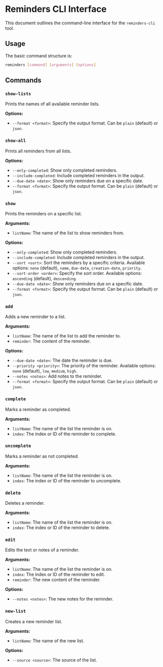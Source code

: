# Reminders CLI Interface

This document outlines the command-line interface for the `reminders-cli` tool.

## Usage

The basic command structure is:

```bash
reminders [command] [arguments] [options]
```

## Commands

### `show-lists`

Prints the names of all available reminder lists.

**Options:**

*   `--format <format>`: Specify the output format. Can be `plain` (default) or `json`.

### `show-all`

Prints all reminders from all lists.

**Options:**

*   `--only-completed`: Show only completed reminders.
*   `--include-completed`: Include completed reminders in the output.
*   `--due-date <date>`: Show only reminders due on a specific date.
*   `--format <format>`: Specify the output format. Can be `plain` (default) or `json`.

### `show`

Prints the reminders on a specific list.

**Arguments:**

*   `listName`: The name of the list to show reminders from.

**Options:**

*   `--only-completed`: Show only completed reminders.
*   `--include-completed`: Include completed reminders in the output.
*   `--sort <sort>`: Sort the reminders by a specific criteria. Available options: `none` (default), `name`, `due-date`, `creation-date`, `priority`.
*   `--sort-order <order>`: Specify the sort order. Available options: `ascending` (default), `descending`.
*   `--due-date <date>`: Show only reminders due on a specific date.
*   `--format <format>`: Specify the output format. Can be `plain` (default) or `json`.

### `add`

Adds a new reminder to a list.

**Arguments:**

*   `listName`: The name of the list to add the reminder to.
*   `reminder`: The content of the reminder.

**Options:**

*   `--due-date <date>`: The date the reminder is due.
*   `--priority <priority>`: The priority of the reminder. Available options: `none` (default), `low`, `medium`, `high`.
*   `--notes <notes>`: Add notes to the reminder.
*   `--format <format>`: Specify the output format. Can be `plain` (default) or `json`.

### `complete`

Marks a reminder as completed.

**Arguments:**

*   `listName`: The name of the list the reminder is on.
*   `index`: The index or ID of the reminder to complete.

### `uncomplete`

Marks a reminder as not completed.

**Arguments:**

*   `listName`: The name of the list the reminder is on.
*   `index`: The index or ID of the reminder to uncomplete.

### `delete`

Deletes a reminder.

**Arguments:**

*   `listName`: The name of the list the reminder is on.
*   `index`: The index or ID of the reminder to delete.

### `edit`

Edits the text or notes of a reminder.

**Arguments:**

*   `listName`: The name of the list the reminder is on.
*   `index`: The index or ID of the reminder to edit.
*   `reminder`: The new content of the reminder.

**Options:**

*   `--notes <notes>`: The new notes for the reminder.

### `new-list`

Creates a new reminder list.

**Arguments:**

*   `listName`: The name of the new list.

**Options:**

*   `--source <source>`: The source of the list.
